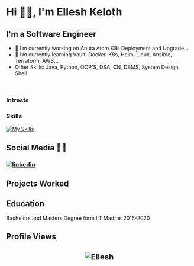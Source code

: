 # Hi  👋🏻, I'm Ellesh Keloth

## **I'm a Software Engineer**

- 🔭 I’m currently working on Anuta Atom K8s Deployment and Upgrade...
- 🌱 I’m currently learning Vault, Docker, K8s, Helm, Linux,  Ansible, Terraform, AWS...
- Other Skills: Java, Python, OOP'S, DSA, CN, DBMS, System Design, Shell
<br>

### Intrests

### Skills

[![My Skills](https://skillicons.dev/icons?i=java,python,gitlab,jenkins,bash,linux,docker,kubernetes,ansible,aws,&theme=light)](https://skillicons.dev)

## **Social Media** 🤝🏻 &nbsp;

<h3 align="left">
<a href="https://www.linkedin.com/in/ellesh-keloth-670a10190/"><img src="https://img.icons8.com/color/96/000000/linkedin.png" alt="linkedin"/></a>
<br>

## Projects Worked  

## Education
Bachelors and Masters Degree form IIT Madras 2015-2020

## Profile Views

<h2 align="center"> <img src="https://komarev.com/ghpvc/?username=kellesh" alt="Ellesh" /> <h2>
